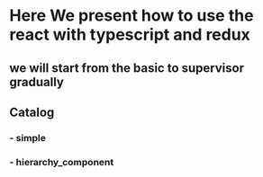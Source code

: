 # Here We present how to use the react with typescript and redux
## we will start from the basic to supervisor gradually

## Catalog
### - simple
### - hierarchy_component